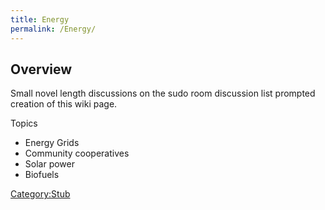 ```yaml
---
title: Energy
permalink: /Energy/
---
```


Overview
--------

Small novel length discussions on the sudo room discussion list prompted creation of this wiki page.

Topics

-   Energy Grids
-   Community cooperatives
-   Solar power
-   Biofuels

[Category:Stub](/Category:Stub "wikilink")